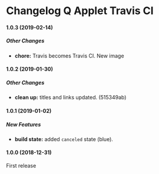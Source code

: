 # Changelog Q Applet Travis CI

#### 1.0.3 (2019-02-14)

##### Other Changes

* **chore:**  Travis becomes Travis CI. New image

#### 1.0.2 (2019-01-30)

##### Other Changes

* **clean up:**  titles and links updated. (515349ab)

#### 1.0.1 (2019-01-02)

##### New Features

* **build state:**  added `canceled` state (blue).

#### 1.0.0 (2018-12-31)

First release

